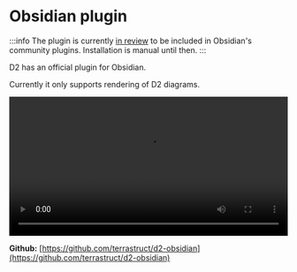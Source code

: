 # Obsidian plugin

:::info
The plugin is currently [in
review](https://github.com/obsidianmd/obsidian-releases/pull/1389) to be included in
Obsidian's community plugins. Installation is manual until then.
:::

D2 has an official plugin for Obsidian.

Currently it only supports rendering of D2 diagrams.


<video controls width="100%">
  <source src={require('@site/static/img/screenshots/obsidian.mp4').default} type="video/mp4" />
  Your browser does not support the video tag.
</video>


**Github:**
[https://github.com/terrastruct/d2-obsidian](https://github.com/terrastruct/d2-obsidian)
